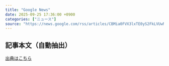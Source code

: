 ```yaml
---
title: "Google News"
date: 2025-09-25 17:36:00 +0900
categories: ["ニュース"]
source: "https://news.google.com/rss/articles/CBMia0FVX3lxTE0yS2FkLVUwNlUzZHFPR0NtMG91NkVGZ011Z2JpNW1jNEZMR0o0TWRXaGNLNjJsdmJVcUxuZXVwLS1iM2o5d25ISURNdU56MEZBaENaTEJVVjM5YjdkdV9mOVpHUmJPMGtwZVMw?oc=5"
---
```


## 記事本文（自動抽出）
<body class="y0K44d EA71Tc" id="readabilityBody"></body>

[出典はこちら](https://news.google.com/rss/articles/CBMia0FVX3lxTE0yS2FkLVUwNlUzZHFPR0NtMG91NkVGZ011Z2JpNW1jNEZMR0o0TWRXaGNLNjJsdmJVcUxuZXVwLS1iM2o5d25ISURNdU56MEZBaENaTEJVVjM5YjdkdV9mOVpHUmJPMGtwZVMw?oc=5)
